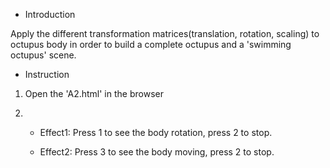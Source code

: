 - Introduction

Apply the different transformation matrices(translation, rotation, scaling) to octupus body in order to build a complete octupus and a 'swimming octupus' scene.

- Instruction

1. Open the 'A2.html' in the browser

2. 
    - Effect1: Press 1 to see the body rotation, press 2 to stop.
    
    - Effect2: Press 3 to see the body moving, press 2 to stop.



